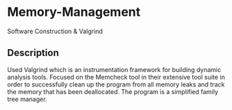 # Memory-Management

Software Construction & Valgrind

## Description

Used Valgrind which is an instrumentation framework for building dynamic analysis tools. Focused on the Memcheck tool in their extensive tool suite in order to successfully clean up the program from all memory leaks and track the memory that has been deallocated. The program is a simplified family tree manager.
